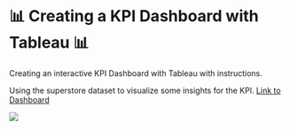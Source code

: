 # :bar_chart: Creating a KPI Dashboard with Tableau :bar_chart:

Creating an interactive KPI Dashboard with Tableau with instructions.

Using the superstore dataset to visualize some insights for the KPI.
[Link to Dashboard](https://public.tableau.com/views/KPISUPERSTOREDASHBOARD_16232689951400/Dashboard1?:language=en-US&:display_count=n&:origin=viz_share_link)

 <img src = "https://docs.google.com/uc?export=download&id=1gIDzo62-1kkZsH0RtRBHIiT995AznDee"   />

